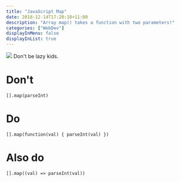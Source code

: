```yaml
---
title: "JavaScript Map"
date: 2018-12-14T17:20:18+11:00
description: "Array map() takes a function with two parameters!"
categories: ["WebDev"]
displayInMenu: false
displayInList: true
---
```


![](/post/48377057_974369622753266_8079595045902090240_n.png)
Don't be lazy kids.

# Don't 
`[].map(parseInt)`

# Do
`[].map(function(val) { parseInt(val) })`

# Also do
`[].map((val) => parseInt(val))`
